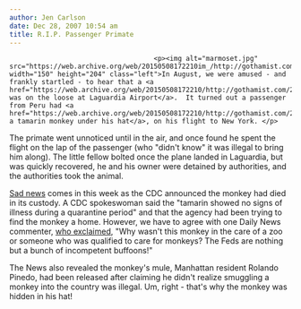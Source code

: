 ```yaml
---
author: Jen Carlson
date: Dec 28, 2007 10:54 am
title: R.I.P. Passenger Primate
---
```


	
										<p><img alt="marmoset.jpg" src="https://web.archive.org/web/20150508172210im_/http://gothamist.com/attachments/nyc_daveh/marmoset.jpg" width="150" height="204" class="left">In August, we were amused - and frankly startled - to hear that a <a href="https://web.archive.org/web/20150508172210/http://gothamist.com/2007/08/07/area_airports_a.php">monkey was on the loose at Laguardia Airport</a>.  It turned out a passenger from Peru had <a href="https://web.archive.org/web/20150508172210/http://gothamist.com/2007/08/08/monkey_seen_pri.php">stowed a tamarin monkey under his hat</a>, on his flight to New York. </p>

<p>The primate went unnoticed until in the air, and once found he spent the flight on the lap of the passenger (who &quot;didn&apos;t know&quot; it was illegal to bring him along). The little fellow bolted once the plane landed in Laguardia, but was quickly recovered, he and his owner were detained by authorities, and the authorities took the animal.</p>

<p><a href="https://web.archive.org/web/20150508172210/http://www.newsday.com/news/local/wire/newyork/ny-bc-ny--monkeyonaplane1227dec27,0,4195646.story">Sad news</a> comes in this week as the CDC announced the monkey had died in its custody. A CDC spokeswoman said the &quot;tamarin showed no signs of illness during a quarantine period&quot; and that the agency had been trying to find the monkey a home. However, we have to agree with one Daily News commenter, <a href="https://web.archive.org/web/20150508172210/http://www.nydailynews.com/news/2007/12/27/2007-12-27_monkey_found_dead_in_feds_custody.html">who exclaimed</a>, &quot;Why wasn&apos;t this monkey in the care of a zoo or someone who was qualified to care for monkeys? The Feds are nothing but a bunch of incompetent buffoons!&quot;  </p>

<p>The News also revealed the monkey&apos;s mule, Manhattan resident Rolando Pinedo, had been released after claiming he didn&apos;t realize smuggling a monkey into the country was illegal.  Um, right - that&apos;s why the monkey was hidden in his hat!<br>
</p>					
										
									
				